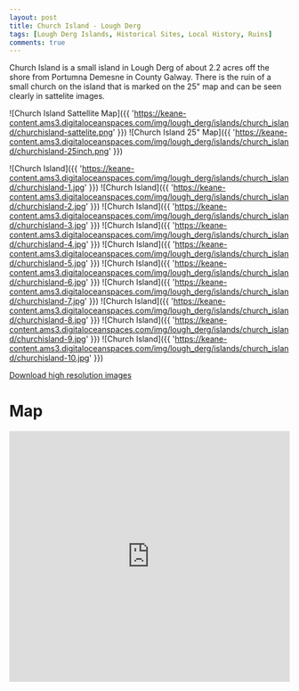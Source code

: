 ```yaml
---
layout: post
title: Church Island - Lough Derg
tags: [Lough Derg Islands, Historical Sites, Local History, Ruins]
comments: true
---
```


Church Island is a small island in Lough Derg of about 2.2 acres off the shore from Portumna Demesne in County Galway. There is the ruin of a small church on the island that is marked on the 25" map and can be seen clearly in sattelite images.

![Church Island Sattellite Map]({{ 'https://keane-content.ams3.digitaloceanspaces.com/img/lough_derg/islands/church_island/churchisland-sattelite.png' }})
![Church Island 25" Map]({{ 'https://keane-content.ams3.digitaloceanspaces.com/img/lough_derg/islands/church_island/churchisland-25inch.png' }})


![Church Island]({{ 'https://keane-content.ams3.digitaloceanspaces.com/img/lough_derg/islands/church_island/churchisland-1.jpg' }})
![Church Island]({{ 'https://keane-content.ams3.digitaloceanspaces.com/img/lough_derg/islands/church_island/churchisland-2.jpg' }})
![Church Island]({{ 'https://keane-content.ams3.digitaloceanspaces.com/img/lough_derg/islands/church_island/churchisland-3.jpg' }})
![Church Island]({{ 'https://keane-content.ams3.digitaloceanspaces.com/img/lough_derg/islands/church_island/churchisland-4.jpg' }})
![Church Island]({{ 'https://keane-content.ams3.digitaloceanspaces.com/img/lough_derg/islands/church_island/churchisland-5.jpg' }})
![Church Island]({{ 'https://keane-content.ams3.digitaloceanspaces.com/img/lough_derg/islands/church_island/churchisland-6.jpg' }})
![Church Island]({{ 'https://keane-content.ams3.digitaloceanspaces.com/img/lough_derg/islands/church_island/churchisland-7.jpg' }})
![Church Island]({{ 'https://keane-content.ams3.digitaloceanspaces.com/img/lough_derg/islands/church_island/churchisland-8.jpg' }})
![Church Island]({{ 'https://keane-content.ams3.digitaloceanspaces.com/img/lough_derg/islands/church_island/churchisland-9.jpg' }})
![Church Island]({{ 'https://keane-content.ams3.digitaloceanspaces.com/img/lough_derg/islands/church_island/churchisland-10.jpg' }})


[Download high resolution images](https://keane-content.ams3.digitaloceanspaces.com/img/lough_derg/islands/church_island/churchisland-highres.zip)

# Map
<iframe src="https://www.google.com/maps/embed?pb=!1m18!1m12!1m3!1d1693.216053700382!2d-8.244251778186834!3d53.07334688708185!2m3!1f0!2f0!3f0!3m2!1i1024!2i768!4f13.1!3m3!1m2!1s0x485c8b0464545501%3A0x25b0e73d4b3d78a6!2sChurch%20Island!5e1!3m2!1sen!2sie!4v1695585973777!5m2!1sen!2sie" width="100%" height="450" style="border:0;" allowfullscreen="" loading="lazy" referrerpolicy="no-referrer-when-downgrade"></iframe>
